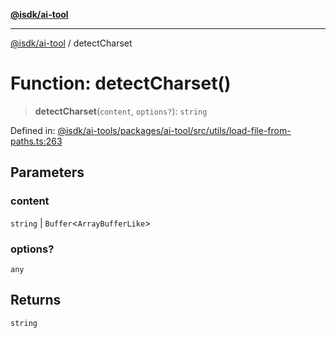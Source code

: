 [**@isdk/ai-tool**](../README.md)

***

[@isdk/ai-tool](../globals.md) / detectCharset

# Function: detectCharset()

> **detectCharset**(`content`, `options?`): `string`

Defined in: [@isdk/ai-tools/packages/ai-tool/src/utils/load-file-from-paths.ts:263](https://github.com/isdk/ai-tool.js/blob/fb1809b53cc75a30928176c26910792b6b8a96e1/src/utils/load-file-from-paths.ts#L263)

## Parameters

### content

`string` | `Buffer`\<`ArrayBufferLike`\>

### options?

`any`

## Returns

`string`
